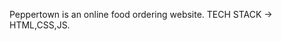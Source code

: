 <!-- # pprtown.github.io -->
Peppertown is an online food ordering website. 
TECH STACK -> HTML,CSS,JS.
